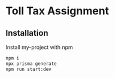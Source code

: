
# Toll Tax Assignment




## Installation

Install my-project with npm

```bash
npm i
npx prisma generate
npm run start:dev
```
    